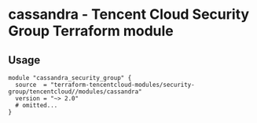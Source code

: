 # cassandra - Tencent Cloud Security Group Terraform module
## Usage
```hcl
module "cassandra_security_group" {
  source  = "terraform-tencentcloud-modules/security-group/tencentcloud//modules/cassandra"
  version = "~> 2.0"
  # omitted...
}
```
<!-- BEGINNING OF PRE-COMMIT-TERRAFORM DOCS HOOK -->
<!-- END OF PRE-COMMIT-TERRAFORM DOCS HOOK -->
